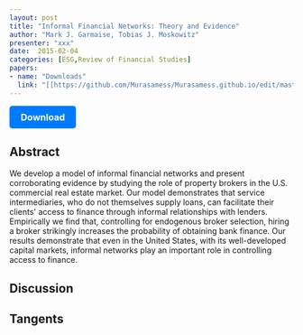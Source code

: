 ```yaml
---
layout: post
title: "Informal Financial Networks: Theory and Evidence"
author: "Mark J. Garmaise, Tobias J. Moskowitz"
presenter: "xxx"
date:  2015-02-04
categories: [ESG,Review of Financial Studies]
papers:
- name: "Downloads"
  link: "[[https://github.com/Murasamess/Murasamess.github.io/edit/master/_posts/2020-05-21-diff-privacy.markdown](https://www.jstor.org/stable/1262736)](https://www.jstor.org/stable/pdf/1262736.pdf?refreqid=excelsior%3A11b150d8c4a365cd268c006a47601fae&ab_segments=&origin=&initiator=&acceptTC=1)"
---
```

<p>
  <a href="[https://www.jstor.org/stable/1262736](https://www.jstor.org/stable/pdf/1262736.pdf?refreqid=excelsior%3A11b150d8c4a365cd268c006a47601fae&ab_segments=&origin=&initiator=&acceptTC=1)" class="button">
    Download
  </a>
</p>

<style>
  .button {
    display: inline-block;
    padding: 10px 20px;
    background-color: #007bff;
    color: #fff;
    text-decoration: none;
    border-radius: 5px;
    font-size: 16px;
    font-weight: bold;
  }
</style>
## Abstract
We develop a model of informal financial networks and present corroborating evidence by studying the role of property brokers in the U.S. commercial real estate market. Our model demonstrates that service intermediaries, who do not themselves supply loans, can facilitate their clients' access to finance through informal relationships with lenders. Empirically we find that, controlling for endogenous broker selection, hiring a broker strikingly increases the probability of obtaining bank finance. Our results demonstrate that even in the United States, with its well-developed capital markets, informal networks play an important role in controlling access to finance.

## Discussion


## Tangents




